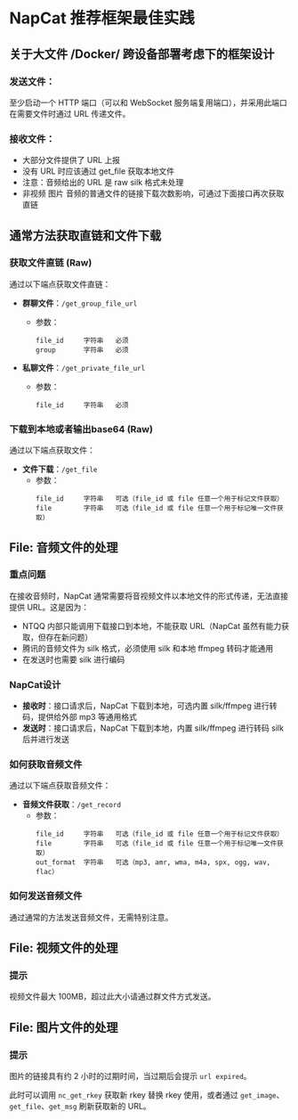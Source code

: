 # NapCat 推荐框架最佳实践

## 关于大文件 /Docker/ 跨设备部署考虑下的框架设计

### 发送文件：
至少启动一个 HTTP 端口（可以和 WebSocket 服务端复用端口），并采用此端口在需要文件时通过 URL 传递文件。

### 接收文件：
- 大部分文件提供了 URL 上报
- 没有 URL 时应该通过 get_file 获取本地文件
- 注意：音频给出的 URL 是 raw silk 格式未处理
- 非视频 图片 音频的普通文件的链接下载次数影响，可通过下面接口再次获取直链

## 通常方法获取直链和文件下载

### 获取文件直链 (Raw)
通过以下端点获取文件直链：

- **群聊文件**：`/get_group_file_url`
  - 参数：
    ```
    file_id     字符串   必须
    group       字符串   必须
    ```

- **私聊文件**：`/get_private_file_url`
  - 参数：
    ```
    file_id     字符串   必须
    ```

### 下载到本地或者输出base64 (Raw)
通过以下端点获取文件：

- **文件下载**：`/get_file`
  - 参数：
    ```
    file_id     字符串   可选（file_id 或 file 任意一个用于标记文件获取）
    file        字符串   可选（file_id 或 file 任意一个用于标记唯一文件获取）
    ```

## File: 音频文件的处理

### 重点问题
在接收音频时，NapCat 通常需要将音视频文件以本地文件的形式传递，无法直接提供 URL。这是因为：

- NTQQ 内部只能调用下载接口到本地，不能获取 URL（NapCat 虽然有能力获取，但存在新问题）
- 腾讯的音频文件为 silk 格式，必须使用 silk 和本地 ffmpeg 转码才能通用
- 在发送时也需要 silk 进行编码

### NapCat设计
- **接收时**：接口请求后，NapCat 下载到本地，可选内置 silk/ffmpeg 进行转码，提供给外部 mp3 等通用格式
- **发送时**：接口请求后，NapCat 下载到本地，内置 silk/ffmpeg 进行转码 silk 后并进行发送

### 如何获取音频文件
通过以下端点获取音频文件：

- **音频文件获取**：`/get_record`
  - 参数：
    ```
    file_id     字符串   可选（file_id 或 file 任意一个用于标记文件获取）
    file        字符串   可选（file_id 或 file 任意一个用于标记唯一文件获取）
    out_format  字符串   可选（mp3, amr, wma, m4a, spx, ogg, wav, flac）
    ```

### 如何发送音频文件
通过通常的方法发送音频文件，无需特别注意。

## File: 视频文件的处理

### 提示
视频文件最大 100MB，超过此大小请通过群文件方式发送。

## File: 图片文件的处理

### 提示
图片的链接具有约 2 小时的过期时间，当过期后会提示 `url expired`。

此时可以调用 `nc_get_rkey` 获取新 rkey 替换 rkey 使用，或者通过 `get_image`、`get_file`、`get_msg` 刷新获取新的 URL。